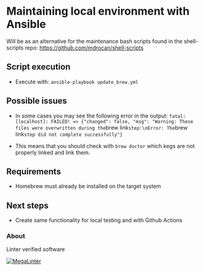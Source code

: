 # Maintaining local environment with Ansible
Will be as an alternative for the maintenance bash scripts found in the shell-scripts repo: <https://github.com/mdrocan/shell-scripts>

## Script execution
- Execute with: `ansible-playbook update_brew.yml`

## Possible issues
- In some cases you may see the following error in the output:
`
fatal: [localhost]: FAILED! => {"changed": false, "msg": "Warning: These files were overwritten during the `brew link` step:\nError: The `brew link` step did not complete successfully"}
`

- This means that you should check with `brew doctor` which kegs are not properly linked and link them.

## Requirements
- Homebrew must already be installed on the target system

## Next steps
- Create same functionality for local testing and with Github Actions
### About
Linter verified software

[![MegaLinter](https://github.com/mdrocan/brew_pip_update/workflows/MegaLinter/badge.svg?branch=main)](https://github.com/mdrocan/brew_pip_update/actions?query=workflow%3AMegaLinter+branch%3Amain)
